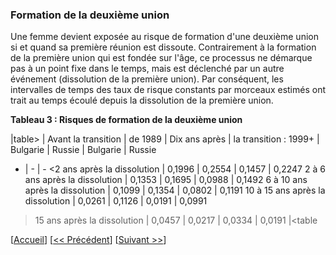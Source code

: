 ### Formation de la deuxième union 

Une femme devient exposée au risque de formation d'une deuxième union si et quand sa première réunion est dissoute. Contrairement à la formation de la première union qui est fondée sur l'âge, ce processus ne démarque pas à un point fixe dans le temps, mais est déclenché par un autre événement (dissolution de la première union). Par conséquent, les intervalles de temps des taux de risque constants par morceaux estimés ont trait au temps écoulé depuis la dissolution de la première union. 

**Tableau 3 : Risques de formation de la deuxième union** 

|table>
                              | Avant la transition | de 1989 | Dix ans après | la transition : 1999+
                              | Bulgarie    | Russie | Bulgarie           | Russie 
- | - | -
<2 ans après la dissolution | 0,1996 | 0,2554 | 0,1457 | 0,2247 
2 à 6 ans après la dissolution | 0,1353 | 0,1695 | 0,0988 | 0,1492 
6 à 10 ans après la dissolution | 0,1099 | 0,1354 | 0,0802 | 0,1191 
10 à 15 ans après la dissolution | 0,0261 | 0,1126 | 0,0191 | 0,0991 
>15 ans après la dissolution | 0,0457 | 0,0217 | 0,0334 | 0,0191 
|<table



[[Accueil](#Home)] [[<< Précédent](#004-First-union-formation)] [[Suivant >>](#006-Union-dissolution)]